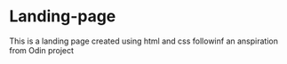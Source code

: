 # Landing-page
This is a landing page created using html and css followinf an anspiration from Odin project
